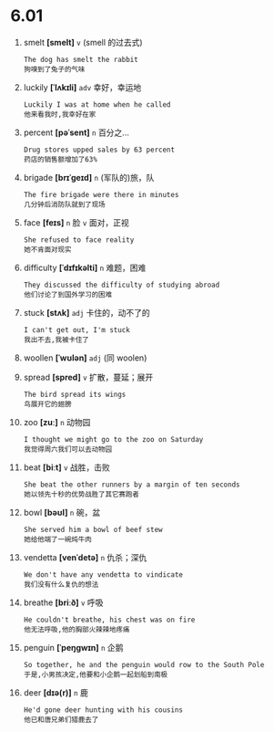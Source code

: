 # 6.01

1. smelt **[smelt]** `v` (smell 的过去式)

   ```
   The dog has smelt the rabbit
   狗嗅到了兔子的气味
   ```

2. luckily **[ˈlʌkɪli]** `adv` 幸好，幸运地

   ```
   Luckily I was at home when he called
   他来看我时,我幸好在家
   ```

3. percent **[pəˈsent]** `n` 百分之...

   ```
   Drug stores upped sales by 63 percent
   药店的销售额增加了63%
   ```

4. brigade **[brɪˈɡeɪd]** `n` (军队的)旅，队

   ```
   The fire brigade were there in minutes
   几分钟后消防队就到了现场
   ```

5. face **[feɪs]** `n` 脸 `v` 面对，正视

   ```
   She refused to face reality
   她不肯面对现实
   ```

6. difficulty **[ˈdɪfɪkəlti]** `n` 难题，困难

   ```
   They discussed the difficulty of studying abroad
   他们讨论了到国外学习的困难
   ```

7. stuck **[stʌk]** `adj` 卡住的，动不了的

   ```
   I can't get out, I'm stuck
   我出不去,我被卡住了
   ```

8. woollen **[ˈwʊlən]** `adj` (同 woolen)

9. spread **[spred]** `v` 扩散，蔓延；展开

   ```
   The bird spread its wings
   鸟展开它的翅膀
   ```

10. zoo **[zuː]** `n` 动物园

    ```
    I thought we might go to the zoo on Saturday
    我觉得周六我们可以去动物园
    ```

11. beat **[biːt]** `v` 战胜，击败

    ```
    She beat the other runners by a margin of ten seconds
    她以领先十秒的优势战胜了其它赛跑者
    ```

12. bowl **[bəʊl]** `n` 碗，盆

    ```
    She served him a bowl of beef stew
    她给他端了一碗炖牛肉
    ```

13. vendetta **[venˈdetə]** `n` 仇杀；深仇

    ```
    We don't have any vendetta to vindicate
    我们没有什么复仇的想法
    ```

14. breathe **[briːð]** `v` 呼吸

    ```
    He couldn't breathe, his chest was on fire
    他无法呼吸,他的胸部火辣辣地疼痛
    ```

15. penguin **[ˈpeŋɡwɪn]** `n` 企鹅

    ```
    So together, he and the penguin would row to the South Pole
    于是,小男孩决定,他要和小企鹅一起划船到南极
    ```

16. deer **[dɪə(r)]** `n` 鹿
    ```
    He'd gone deer hunting with his cousins
    他已和唐兄弟们猎鹿去了
    ```
